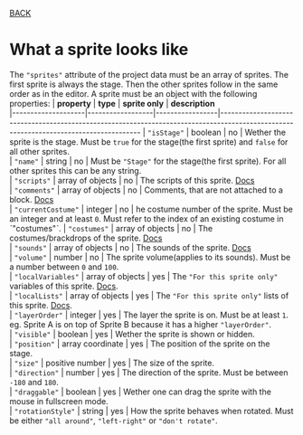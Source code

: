 [BACK](main.md)

# What a sprite looks like
The `"sprites"` attribute of the project data must be an array of sprites. The first sprite is always the stage. Then the other sprites follow in the same order as in the editor. A sprite must be an object with the following properties:
| **property**       | **type**         | **sprite only** | **description**                                                                                                                      
|--------------------|------------------|-----------------|--------------------------------------------------------------------------------------------------------------------------------------
| `"isStage"`        | boolean          | no              | Wether the sprite is the stage. Must be `true` for the stage(the first sprite) and `false` for all other sprites.                    
| `"name"`           | string           | no              | Must be `"Stage"` for the stage(the first sprite). For all other sprites this can be any string.                                     
| `"scripts"`        | array of objects | no              | The scripts of this sprite. [Docs](scripts.md)                                                                                       
| `"comments"`       | array of objects | no              | Comments, that are not attached to a block. [Docs](comments.md)                                                                      
| `"currentCostume"` | integer          | no              | he costume number of the sprite. Must be an integer and at least `0`. Must refer to the index of an existing costume in ˋ"costumes"ˋ.
| `"costumes"`       | array of objects | no              | The costumes/brackdrops of the sprite. [Docs](assets.md#what-a-costume-looks-like)                                                   
| `"sounds"`         | array of objects | no              | The sounds of the sprite. [Docs](assets.md#what-a-sound-looks-like)                                                                  
| `"volume"`         | number           | no              | The sprite volume(applies to its sounds). Must be a number between `0` and `100`.                                                    
| `"localVariables"` | array of objects | yes             | The `"For this sprite only"` variables of this sprite. [Docs](variables_lists.md#what-a-variable-definition-looks-like).             
| `"localLists"`     | array of objects | yes             | The `"For this sprite only"` lists of this sprite. [Docs](variables_lists.md#what-a-list-definition-looks-like).                     
| `"layerOrder"`     | integer          | yes             | The layer the sprite is on. Must be at least `1`. eg. Sprite A is on top of Sprite B because it has a higher `"layerOrder"`.         
| `"visible"`        | boolean          | yes             | Wether the sprite is shown or hidden.                                                                                                
| `"position"`       | array coordinate | yes             | The position of the sprite on the stage.                                                                                             
| `"size"`           | positive number  | yes             | The size of the sprite.                                                                                                              
| `"direction"`      | number           | yes             | The direction of the sprite. Must be between `-180` and `180`.                                                                       
| `"draggable"`      | boolean          | yes             | Wether one can drag the sprite with the mouse in fullscreen mode.                                                                    
| `"rotationStyle"`  | string           | yes             | How the sprite behaves when rotated. Must be either `"all around"`, `"left-right"` or `"don't rotate"`.                              
